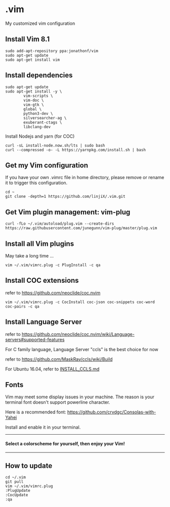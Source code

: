 # .vim
My customized vim configuration

## Install Vim 8.1

    sudo add-apt-repository ppa:jonathonf/vim
    sudo apt-get update
    sudo apt-get install vim

## Install dependencies

    sudo apt-get update
    sudo apt-get install -y \
            vim-scripts \
            vim-doc \
            vim-gtk \
            global \
            python3-dev \
            silversearcher-ag \
            exuberant-ctags \
            libclang-dev

Install Nodejs and yarn (for COC)

    curl -sL install-node.now.sh/lts | sudo bash
    curl --compressed -o- -L https://yarnpkg.com/install.sh | bash

## Get my Vim configuration
If you have your own .vimrc file in home directory, please remove or rename it to trigger this configuration.

    cd ~
    git clone -depth=1 https://github.com/linjiX/.vim.git

## Get Vim plugin management: vim-plug

    curl -fLo ~/.vim/autoload/plug.vim --create-dirs https://raw.githubusercontent.com/junegunn/vim-plug/master/plug.vim

## Install all Vim plugins
May take a long time ...

    vim ~/.vim/vimrc.plug -c PlugInstall -c qa

## Install COC extensions
refer to <https://github.com/neoclide/coc.nvim>

    vim ~/.vim/vimrc.plug -c CocInstall coc-json coc-snippets coc-word coc-pairs -c qa

## Install Language Server
refer to <https://github.com/neoclide/coc.nvim/wiki/Language-servers#supported-features>

For C family language, Language Server "ccls" is the best choice for now

refer to <https://github.com/MaskRay/ccls/wiki/Build>

For Ubuntu 16.04, refer to [INSTALL_CCLS.md](setup/INSTALL_CCLS.md)

## Fonts
Vim may meet some display issues in your machine. The reason is your terminal font doesn't support powerline character.

Here is a recommended font: <https://github.com/crvdgc/Consolas-with-Yahei>

Install and enable it in your terminal.

---
#### Select a colorscheme for yourself, then enjoy your Vim!

---

## How to update

    cd ~/.vim
    git pull
    vim ~/.vim/vimrc.plug
    :PlugUpdate
    :CocUpdate
    :qa



